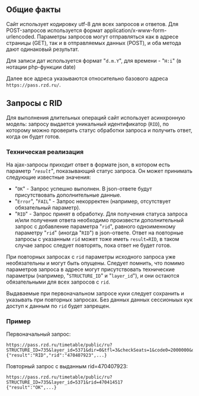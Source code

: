 ## Общие факты

Сайт использует кодировку utf-8 для всех запросов и ответов.
Для POST-запросов используется формат application/x-www-form-urlencoded.
Параметры запросов могут отправляться как в адресе страницы (GET), так и
в отправляемых данных (POST), и оба метода дают одинаковый результат.

Для записи дат используется формат "`d.m.Y`", для времени - "`H:i`" (в нотации php-функции date)

Далее все адреса указываются относительно базового адреса `https://pass.rzd.ru/`.

## Запросы с RID

Для выполнения длительных операций сайт использует асинхронную модель:
запросу выдается уникальный идентификатор (`RID`), по которому можно проверить
статус обработки запроса и получить ответ, когда он будет готов.

### Техническая реализация

На ajax-запросы приходит ответ в формате json, в котором есть параметр *"`result`"*,
показывающий статус запроса. Он может принимать следующие известные значения:

- "`OK`" - Запрос успешно выполнен. В json-ответе будут присутствовать дополнительные данные.
- "`Error`", "`FAIL`" - Запрос некорректен (например, отсутствует обязательный параметр).
- "`RID`" - Запрос принят в обработку. Для получения статуса запроса и/или получения ответа
необходимо произвести дополнительный запрос с добавление параметра "`rid`", равного
одноименному параметру "`rid`" (иногда "`RID`") в json-ответе. Ответ на повторные запросы с указанным `rid`
может тоже иметь `result=RID`, в таком случае запрос следует повторять, пока ответ не будет готов.

При повторных запросах с `rid` параметры исходного запроса уже необязательны и могут быть опущены.
Следует помнить, что помимо параметров запроса в адресе могут присутствовать технические параметры
(например, "`STRUCTURE_ID`" и "`layer_id`"), и они остаются обязательными для всех запросов с `rid`.

Выдаваемые при первоначальном запросе куки следует сохранить и указывать при повторных запросах.
Без данных данных сессионыых кук доступ к данным по `rid` будет запрещен.

### Пример

Первоначальный запрос:

	https://pass.rzd.ru/timetable/public/ru?STRUCTURE_ID=735&layer_id=5371&dir=0&tfl=3&checkSeats=1&code0=2000000&dt0=08.03.2016&code1=2004000
	{"result":"RID","rid":"470407923",...}

Повторный запрос с выданным rid=470407923:

	https://pass.rzd.ru/timetable/public/ru?STRUCTURE_ID=735&layer_id=5371&rid=470414517
	{"result":"OK",...}
